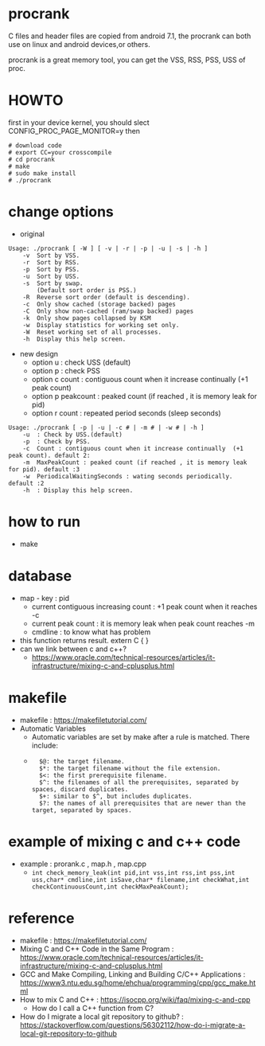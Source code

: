 # procrank
C files and header files are copied from android 7.1, the procrank can both use on linux and android devices,or others.

procrank is a great memory tool, you can get the VSS, RSS, PSS, USS of proc.

# HOWTO
first in your device kernel, you should slect CONFIG_PROC_PAGE_MONITOR=y 
then
```
# download code  
# export CC=your crosscompile
# cd procrank  
# make  
# sudo make install  
# ./procrank
```

# change options
- original
```
Usage: ./procrank [ -W ] [ -v | -r | -p | -u | -s | -h ]
    -v  Sort by VSS.
    -r  Sort by RSS.
    -p  Sort by PSS.
    -u  Sort by USS.
    -s  Sort by swap.
        (Default sort order is PSS.)
    -R  Reverse sort order (default is descending).
    -c  Only show cached (storage backed) pages
    -C  Only show non-cached (ram/swap backed) pages
    -k  Only show pages collapsed by KSM
    -w  Display statistics for working set only.
    -W  Reset working set of all processes.
    -h  Display this help screen.
```

- new design 
    - option u : check USS (default)
    - option p : check PSS
    - option c count : contiguous count when it increase continually  (+1 peak count)
    - option p peakcount : peaked count (if reached , it is memory leak for pid)
    - option r count : repeated period seconds (sleep seconds)
```
Usage: ./procrank [ -p | -u | -c # | -m # | -w # | -h ]
    -u  : Check by USS.(default)
    -p  : Check by PSS.
    -c  Count : contiguous count when it increase continually  (+1 peak count). default 2:
    -m  MaxPeakCount : peaked count (if reached , it is memory leak for pid). default :3
    -w  PeriodicalWaitingSeconds : wating seconds periodically. default :2
    -h  : Display this help screen.
```

# how to run
- make

# database
- map - key : pid
    - current contiguous increasing count : +1 peak count when it reaches -c
    - current peak count : it is memory leak when peak count reaches -m
    - cmdline : to know what has problem
- this function returns result.
    extern C {    }
- can we link between c and c++?
    - https://www.oracle.com/technical-resources/articles/it-infrastructure/mixing-c-and-cplusplus.html

# makefile
- makefile : https://makefiletutorial.com/
- Automatic Variables
    - Automatic variables are set by make after a rule is matched. There include:
    - ```
        $@: the target filename.
        $*: the target filename without the file extension.
        $<: the first prerequisite filename.
        $^: the filenames of all the prerequisites, separated by spaces, discard duplicates.
        $+: similar to $^, but includes duplicates.
        $?: the names of all prerequisites that are newer than the target, separated by spaces.
      ```
# example of mixing c and c++ code
- example : prorank.c , map.h , map.cpp
    - ```int check_memory_leak(int pid,int vss,int rss,int pss,int uss,char* cmdline,int isSave,char* filename,int checkWhat,int checkContinuousCount,int checkMaxPeakCount);```

# reference
- makefile : https://makefiletutorial.com/
- Mixing C and C++ Code in the Same Program : https://www.oracle.com/technical-resources/articles/it-infrastructure/mixing-c-and-cplusplus.html
- GCC and Make Compiling, Linking and Building C/C++ Applications : https://www3.ntu.edu.sg/home/ehchua/programming/cpp/gcc_make.html
- How to mix C and C++ : https://isocpp.org/wiki/faq/mixing-c-and-cpp
    - How do I call a C++ function from C?
- How do I migrate a local git repository to github? : https://stackoverflow.com/questions/56302112/how-do-i-migrate-a-local-git-repository-to-github

